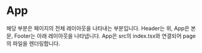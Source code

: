 # App
해당 부분은 페이지의 전체 레이아웃을 나타내는 부분입니다.
Header는 위, App은 본문, Footer는 아래 레이아웃을 나타냅니다.
App은 src의 index.tsx와 연결되어 page의 파일을 렌더링합니다.